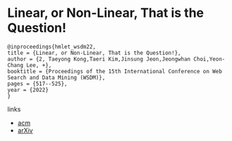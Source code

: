 # Linear, or Non-Linear, That is the Question!

```
@inproceedings{hmlet_wsdm22,
title = {Linear, or Non-Linear, That is the Question!},
author = {2, Taeyong Kong,Taeri Kim,Jinsung Jeon,Jeongwhan Choi,Yeon-Chang Lee, +},
booktitle = {Proceedings of the 15th International Conference on Web Search and Data Mining (WSDM)},
pages = {517--525},
year = {2022}
}
```

links
- [acm](https://dl.acm.org/doi/10.1145/3488560.3498501)
- [arXiv](https://arxiv.org/abs/2111.07265)
